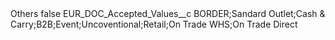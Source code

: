 <?xml version="1.0" encoding="UTF-8"?>
<CustomMetadata xmlns="http://soap.sforce.com/2006/04/metadata" xmlns:xsi="http://www.w3.org/2001/XMLSchema-instance" xmlns:xsd="http://www.w3.org/2001/XMLSchema">
    <label>Others</label>
    <protected>false</protected>
    <values>
        <field>EUR_DOC_Accepted_Values__c</field>
        <value xsi:type="xsd:string">BORDER;Sandard Outlet;Cash &amp; Carry;B2B;Event;Uncoventional;Retail;On Trade WHS;On Trade Direct</value>
    </values>
</CustomMetadata>
